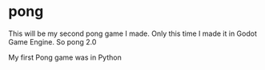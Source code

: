 # pong
 
This will be my second pong game I made. Only this time I made it in Godot Game Engine. So pong 2.0

My first Pong game was in Python
